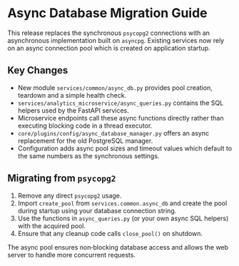 # Async Database Migration Guide

This release replaces the synchronous `psycopg2` connections with
an asynchronous implementation built on `asyncpg`.
Existing services now rely on an async connection pool which is
created on application startup.

## Key Changes

- New module `services/common/async_db.py` provides pool creation,
  teardown and a simple health check.
- `services/analytics_microservice/async_queries.py` contains the
  SQL helpers used by the FastAPI services.
- Microservice endpoints call these async functions directly rather
  than executing blocking code in a thread executor.
- `core/plugins/config/async_database_manager.py` offers an async
  replacement for the old PostgreSQL manager.
- Configuration adds async pool sizes and timeout values which
  default to the same numbers as the synchronous settings.

## Migrating from `psycopg2`

1. Remove any direct `psycopg2` usage.
2. Import `create_pool` from `services.common.async_db` and create the
   pool during startup using your database connection string.
3. Use the functions in `async_queries.py` (or your own async SQL
   helpers) with the acquired pool.
4. Ensure that any cleanup code calls `close_pool()` on shutdown.

The async pool ensures non‑blocking database access and allows the
web server to handle more concurrent requests.
